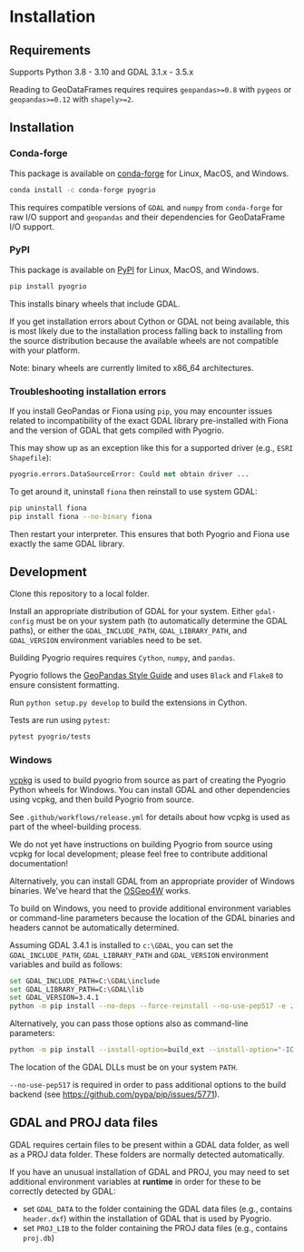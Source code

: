 # Installation

## Requirements

Supports Python 3.8 - 3.10 and GDAL 3.1.x - 3.5.x

Reading to GeoDataFrames requires requires `geopandas>=0.8` with `pygeos`
or `geopandas>=0.12` with `shapely>=2`.

## Installation

### Conda-forge

This package is available on [conda-forge](https://anaconda.org/conda-forge/pyogrio)
for Linux, MacOS, and Windows.

```bash
conda install -c conda-forge pyogrio
```

This requires compatible versions of `GDAL` and `numpy` from `conda-forge` for
raw I/O support and `geopandas` and their dependencies for GeoDataFrame
I/O support.

### PyPI

This package is available on [PyPI](https://pypi.org/project/pyogrio/) for Linux,
MacOS, and Windows.

```bash
pip install pyogrio
```

This installs binary wheels that include GDAL.

If you get installation errors about Cython or GDAL not being available, this is
most likely due to the installation process falling back to installing from the
source distribution because the available wheels are not compatible with your
platform.

Note: binary wheels are currently limited to x86_64 architectures.

### Troubleshooting installation errors

If you install GeoPandas or Fiona using `pip`, you may encounter issues related
to incompatibility of the exact GDAL library pre-installed with Fiona and the
version of GDAL that gets compiled with Pyogrio.

This may show up as an exception like this for a supported driver (e.g.,
`ESRI Shapefile`):

```Python
pyogrio.errors.DataSourceError: Could not obtain driver ...
```

To get around it, uninstall `fiona` then reinstall to use system GDAL:

```bash
pip uninstall fiona
pip install fiona --no-binary fiona
```

Then restart your interpreter. This ensures that both Pyogrio and Fiona use
exactly the same GDAL library.

## Development

Clone this repository to a local folder.

Install an appropriate distribution of GDAL for your system. Either
`gdal-config` must be on your system path (to automatically determine the
GDAL paths), or either the `GDAL_INCLUDE_PATH`, `GDAL_LIBRARY_PATH`, and
`GDAL_VERSION` environment variables need to be set.

Building Pyogrio requires requires `Cython`, `numpy`, and `pandas`.

Pyogrio follows the
[GeoPandas Style Guide](https://geopandas.org/en/stable/community/contributing.html#style-guide-linting) and uses `Black` and `Flake8` to ensure consistent
formatting.

Run `python setup.py develop` to build the extensions in Cython.

Tests are run using `pytest`:

```bash
pytest pyogrio/tests
```

### Windows

[vcpkg](https://vcpkg.io/en/index.html) is used to build pyogrio from source
as part of creating the Pyogrio Python wheels for Windows. You can install
GDAL and other dependencies using vcpkg, and then build Pyogrio from source.

See `.github/workflows/release.yml` for details about how vcpkg is used as part
of the wheel-building process.

We do not yet have instructions on building Pyogrio from source using vcpkg for
local development; please feel free to contribute additional documentation!

Alternatively, you can install GDAL from an appropriate provider of Windows
binaries. We've heard that the [OSGeo4W](https://trac.osgeo.org/osgeo4w/) works.

To build on Windows, you need to provide additional environment variables or
command-line parameters because the location of the GDAL binaries and headers
cannot be automatically determined.

Assuming GDAL 3.4.1 is installed to `c:\GDAL`, you can set the `GDAL_INCLUDE_PATH`,
`GDAL_LIBRARY_PATH` and `GDAL_VERSION` environment variables and build as follows:

```bash
set GDAL_INCLUDE_PATH=C:\GDAL\include
set GDAL_LIBRARY_PATH=C:\GDAL\lib
set GDAL_VERSION=3.4.1
python -m pip install --no-deps --force-reinstall --no-use-pep517 -e . -v
```

Alternatively, you can pass those options also as command-line parameters:

```bash
python -m pip install --install-option=build_ext --install-option="-IC:\GDAL\include" --install-option="-lgdal_i" --install-option="-LC:\GDAL\lib" --install-option="--gdalversion=3.4.1" --no-deps --force-reinstall --no-use-pep517 -e . -v
```

The location of the GDAL DLLs must be on your system `PATH`.

`--no-use-pep517` is required in order to pass additional options to the build
backend (see https://github.com/pypa/pip/issues/5771).

## GDAL and PROJ data files

GDAL requires certain files to be present within a GDAL data folder, as well
as a PROJ data folder. These folders are normally detected automatically.

If you have an unusual installation of GDAL and PROJ, you may need to set
additional environment variables at **runtime** in order for these to be
correctly detected by GDAL:

-   set `GDAL_DATA` to the folder containing the GDAL data files (e.g., contains `header.dxf`)
    within the installation of GDAL that is used by Pyogrio.
-   set `PROJ_LIB` to the folder containing the PROJ data files (e.g., contains `proj.db`)
